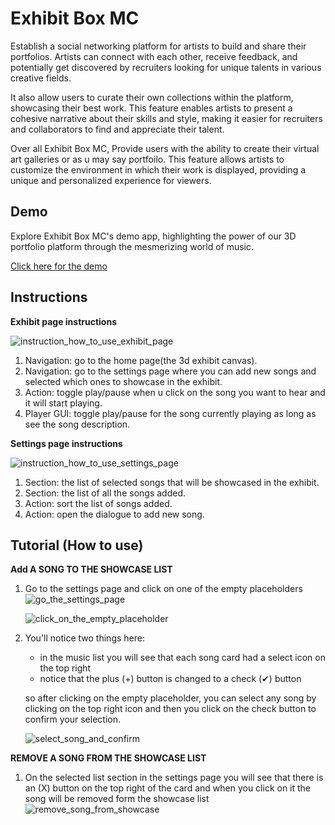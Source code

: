 # Exhibit Box MC

Establish a social networking platform for artists to build and share their portfolios. Artists can connect with each other, receive feedback, and potentially get discovered by recruiters looking for unique talents in various creative fields.

It also allow users to curate their own collections within the platform, showcasing their best work. This feature enables artists to present a cohesive narrative about their skills and style, making it easier for recruiters and collaborators to find and appreciate their talent.

Over all Exhibit Box MC, Provide users with the ability to create their virtual art galleries or as u may say portfoilo. This feature allows artists to customize the environment in which their work is displayed, providing a unique and personalized experience for viewers.

## Demo

Explore Exhibit Box MC's demo app, highlighting the power of our 3D portfolio platform through the mesmerizing world of music.

[Click here for the demo](https://exhibit-box-mc.netlify.app)

## Instructions

**Exhibit page instructions**

![instruction_how_to_use_exhibit_page](https://firebasestorage.googleapis.com/v0/b/music-gallery-da2d1.appspot.com/o/Exhibit%20MC%20tutorial%2FGroup%205.jpg?alt=media&token=baf527b5-ce34-4996-bb0a-dfb80cdc9a4b)

1. Navigation: go to the home page(the 3d exhibit canvas).
2. Navigation: go to the settings page where you can add new songs and selected which ones to showcase in the exhibit.
3. Action: toggle play/pause when u click on the song you want to hear and it will start playing.
4. Player GUI: toggle play/pause for the song currently playing as long as see the song description.

**Settings page instructions**

![instruction_how_to_use_settings_page](https://firebasestorage.googleapis.com/v0/b/music-gallery-da2d1.appspot.com/o/Exhibit%20MC%20tutorial%2FGroup%209.jpg?alt=media&token=e84c5a42-ab9a-4012-8eb0-1836a8b7d119)

1. Section: the list of selected songs that will be showcased in the exhibit.
2. Section: the list of all the songs added.
3. Action: sort the list of songs added.
4. Action: open the dialogue to add new song.

## Tutorial (How to use)

**Add A SONG TO THE SHOWCASE LIST**

1. Go to the settings page and click on one of the empty placeholders
   ![go_the_settings_page](https://firebasestorage.googleapis.com/v0/b/music-gallery-da2d1.appspot.com/o/Exhibit%20MC%20tutorial%2FGroup%2010.jpg?alt=media&token=67519505-2420-48a0-80b5-a2a73249e062)

   ![click_on_the_empty_placeholder](https://firebasestorage.googleapis.com/v0/b/music-gallery-da2d1.appspot.com/o/Exhibit%20MC%20tutorial%2FGroup%2011.jpg?alt=media&token=b899876c-a4e1-4720-a005-151d88d55aa0)

2. You'll notice two things here:

   - in the music list you will see that each song card had a select icon on the top right
   - notice that the plus (+) button is changed to a check (✔) button

   so after clicking on the empty placeholder, you can select any song by clicking on the top right icon and then you click on the check button to confirm your selection.

   ![select_song_and_confirm](https://firebasestorage.googleapis.com/v0/b/music-gallery-da2d1.appspot.com/o/Exhibit%20MC%20tutorial%2FGroup%2013.jpg?alt=media&token=60d767d2-bda6-47c3-8a42-55372d984f4e)

**REMOVE A SONG FROM THE SHOWCASE LIST**

1. On the selected list section in the settings page you will see that there is an (X) button on the top right of the card and when you click on it the song will be removed form the showcase list
   ![remove_song_from_showcase](https://firebasestorage.googleapis.com/v0/b/music-gallery-da2d1.appspot.com/o/Exhibit%20MC%20tutorial%2FGroup%2014.jpg?alt=media&token=4e15d792-2db4-45dc-aa72-d01e218ed4dc)
